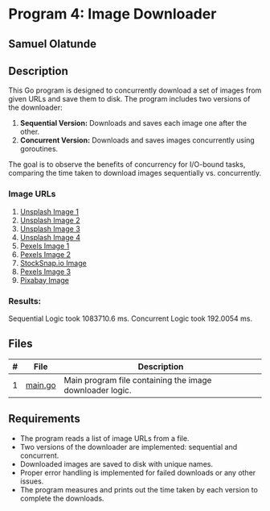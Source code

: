 # Program 4: Image Downloader
## Samuel Olatunde

## Description

This Go program is designed to concurrently download a set of images from given URLs and save them to disk. The program includes two versions of the downloader:

1. **Sequential Version:** Downloads and saves each image one after the other.
2. **Concurrent Version:** Downloads and saves images concurrently using goroutines.

The goal is to observe the benefits of concurrency for I/O-bound tasks, comparing the time taken to download images sequentially vs. concurrently.

### Image URLs

1. [Unsplash Image 1](https://unsplash.com/photos/hvdnff_bieQ/download?ixid=M3wxMjA3fDB8MXx0b3BpY3x8NnNNVmpUTFNrZVF8fHx8fDJ8fDE2OTg5MDc1MDh8&w=640)
2. [Unsplash Image 2](https://unsplash.com/photos/HQaZKCDaax0/download?ixid=M3wxMjA3fDB8MXx0b3BpY3x8NnNNVmpUTFNrZVF8fHx8fDJ8fDE2OTg5MDc1MDh8&w=640)
3. [Unsplash Image 3](https://images.unsplash.com/photo-1698778573682-346d219402b5?ixlib=rb-4.0.3&q=85&fm=jpg&crop=entropy&cs=srgb&w=640)
4. [Unsplash Image 4](https://unsplash.com/photos/Bs2jGUWu4f8/download?ixid=M3wxMjA3fDB8MXx0b3BpY3x8NnNNVmpUTFNrZVF8fHx8fDJ8fDE2OTg5MDc1MDh8&w=640)
5. [Pexels Image 1](https://images.unsplash.com/photo-1590068561151-2aa0b87cda13?q=80&w=1887&auto=format&fit=crop&ixlib=rb-4.0.3&ixid=M3wxMjA3fDB8MHxwaG90by1wYWdlfHx8fGVufDB8fHx8fA%3D%3D)
6. [Pexels Image 2](https://images.unsplash.com/photo-1610035974356-3e9f2c818347?q=80&w=1935&auto=format&fit=crop&ixlib=rb-4.0.3&ixid=M3wxMjA3fDB8MHxwaG90by1wYWdlfHx8fGVufDB8fHx8fA%3D%3D)
7. [StockSnap.io Image](https://cdn.stocksnap.io/img-thumbs/960w/people-man_2W0L5IENXQ.jpg)
8. [Pexels Image 3](https://images.pexels.com/photos/751696/pexels-photo-751696.jpeg?auto=compress&cs=tinysrgb&w=1260&h=750&dpr=1)
9. [Pixabay Image](https://cdn.pixabay.com/photo/2017/05/11/12/35/girl-2304038_1280.jpg)

### Results:
Sequential Logic took 1083710.6 ms.
Concurrent Logic took 192.0054 ms.

## Files

|   #   | File                  | Description                                              |
| :---: | --------------------- | -------------------------------------------------------- |
|   1   | [main.go](https://github.com/SamOlatunde/4143-PLC/blob/main/Assignments/P04/main.go)             | Main program file containing the image downloader logic. |

## Requirements

- The program reads a list of image URLs from a file.
- Two versions of the downloader are implemented: sequential and concurrent.
- Downloaded images are saved to disk with unique names.
- Proper error handling is implemented for failed downloads or any other issues.
- The program measures and prints out the time taken by each version to complete the downloads.
